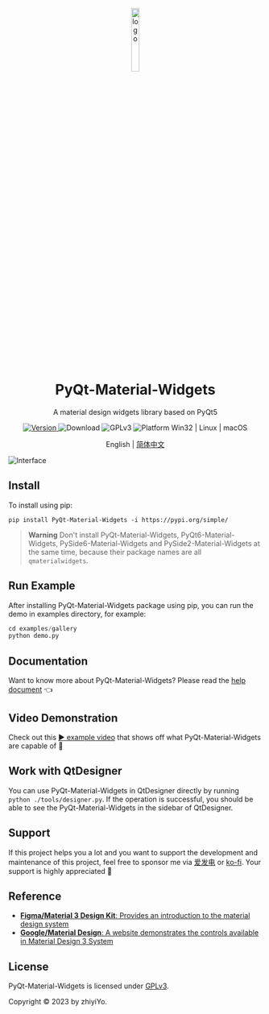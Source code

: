 <p align="center">
  <img width="18%" align="center" src="https://raw.githubusercontent.com/zhiyiYo/QMaterialWidgets/master/docs/source/_static/logo.png" alt="logo">
</p>
  <h1 align="center">
  PyQt-Material-Widgets
</h1>
<p align="center">
  A material design widgets library based on PyQt5
</p>

<p align="center">
  <a href="https://pypi.org/project/PyQt-Material-Widgets" target="_blank">
    <img src="https://img.shields.io/pypi/v/pyqt-material-widgets?color=%2334D058&label=Version" alt="Version">
  </a>

  <a style="text-decoration:none">
    <img src="https://static.pepy.tech/personalized-badge/pyqt-material-widgets?period=total&units=international_system&left_color=grey&right_color=brightgreen&left_text=Downloads" alt="Download"/>
  </a>

  <a style="text-decoration:none">
    <img src="https://img.shields.io/badge/License-GPLv3-blue?color=#4ec820" alt="GPLv3"/>
  </a>

  <a style="text-decoration:none">
    <img src="https://img.shields.io/badge/Platform-Win32%20|%20Linux%20|%20macOS-blue?color=#4ec820" alt="Platform Win32 | Linux | macOS"/>
  </a>
</p>

<p align="center">
English | <a href="./docs/README_zh.md">简体中文</a>
</p>

![Interface](https://raw.githubusercontent.com/zhiyiYo/QMaterialWidgets/master/docs/source/_static/Interface.jpg)

## Install
To install using pip:
```shell
pip install PyQt-Material-Widgets -i https://pypi.org/simple/
```


> **Warning**
> Don't install PyQt-Material-Widgets, PyQt6-Material-Widgets, PySide6-Material-Widgets and PySide2-Material-Widgets at the same time, because their package names are all `qmaterialwidgets`.


## Run Example
After installing PyQt-Material-Widgets package using pip, you can run the demo in examples directory, for example:
```python
cd examples/gallery
python demo.py
```

## Documentation
Want to know more about PyQt-Material-Widgets? Please read the [help document](https://qmaterialwidgets.vercel.app/) 👈

## Video Demonstration
Check out this [▶ example video](https://www.bilibili.com/video/BV1k14y1z74o) that shows off what PyQt-Material-Widgets are capable of 🎉

## Work with QtDesigner
You can use PyQt-Material-Widgets in QtDesigner directly by running `python ./tools/designer.py`. If the operation is successful, you should be able to see the PyQt-Material-Widgets in the sidebar of QtDesigner.


## Support
If this project helps you a lot and you want to support the development and maintenance of this project, feel free to sponsor me via [爱发电](https://afdian.net/a/zhiyiYo) or [ko-fi](https://ko-fi.com/zhiyiYo). Your support is highly appreciated 🥰

## Reference
* [**Figma/Material 3 Design Kit**: Provides an introduction to the material design system](https://www.figma.com/community/file/1035203688168086460/Material-3-Design-Kit)
* [**Google/Material Design**: A website demonstrates the controls available in Material Design 3 System](https://m3.material.io/get-started)


## License
PyQt-Material-Widgets is licensed under [GPLv3](./LICENSE).

Copyright © 2023 by zhiyiYo.
